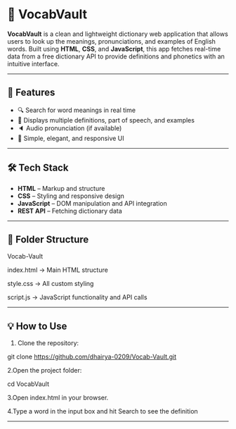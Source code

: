 # 📘 VocabVault

**VocabVault** is a clean and lightweight dictionary web application that allows users to look up the meanings, pronunciations, and examples of English words. Built using **HTML**, **CSS**, and **JavaScript**, this app fetches real-time data from a free dictionary API to provide definitions and phonetics with an intuitive interface.

---

## 🚀 Features

- 🔍 Search for word meanings in real time  
- 📖 Displays multiple definitions, part of speech, and examples  
- 🔈 Audio pronunciation (if available)  
- 🎨 Simple, elegant, and responsive UI  


---

## 🛠️ Tech Stack

- **HTML** – Markup and structure  
- **CSS** – Styling and responsive design  
- **JavaScript** – DOM manipulation and API integration  
- **REST API** – Fetching dictionary data 

---

## 📁 Folder Structure

Vocab-Vault

index.html -> Main HTML structure

style.css -> All custom styling

script.js -> JavaScript functionality and API calls

---

## 💡 How to Use

1. Clone the repository:

git clone https://github.com/dhairya-0209/Vocab-Vault.git
   
2.Open the project folder:

cd VocabVault

3.Open index.html in your browser.

4.Type a word in the input box and hit Search to see the definition 

---


